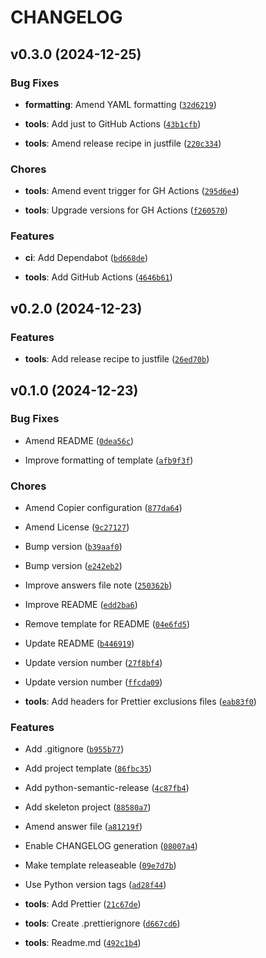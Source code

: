 # CHANGELOG


## v0.3.0 (2024-12-25)

### Bug Fixes

- **formatting**: Amend YAML formatting
  ([`32d6219`](https://github.com/stuartellis/copier-sve-baseline/commit/32d6219fad552be60cba84b8f40a6911a8df5e6e))

- **tools**: Add just to GitHub Actions
  ([`43b1cfb`](https://github.com/stuartellis/copier-sve-baseline/commit/43b1cfbc608a91fb787870fd77a4ee35e952f6d0))

- **tools**: Amend release recipe in justfile
  ([`220c334`](https://github.com/stuartellis/copier-sve-baseline/commit/220c33441b0a2029b89de15f109c2fec5295bc2e))

### Chores

- **tools**: Amend event trigger for GH Actions
  ([`295d6e4`](https://github.com/stuartellis/copier-sve-baseline/commit/295d6e47bb7ddb77c4f114186b63b2a8025b5a24))

- **tools**: Upgrade versions for GH Actions
  ([`f260570`](https://github.com/stuartellis/copier-sve-baseline/commit/f260570a41c05dc2e6726a376e6473ee1ac81ada))

### Features

- **ci**: Add Dependabot
  ([`bd668de`](https://github.com/stuartellis/copier-sve-baseline/commit/bd668dedbd148c4604573689ebd524bb5b0ebc10))

- **tools**: Add GitHub Actions
  ([`4646b61`](https://github.com/stuartellis/copier-sve-baseline/commit/4646b612ab8db6ed1d2b2c8a09e18f93fc09eea5))


## v0.2.0 (2024-12-23)

### Features

- **tools**: Add release recipe to justfile
  ([`26ed70b`](https://github.com/stuartellis/copier-sve-baseline/commit/26ed70bbfdecc92e8f7362a63397118d9a058180))


## v0.1.0 (2024-12-23)

### Bug Fixes

- Amend README
  ([`0dea56c`](https://github.com/stuartellis/copier-sve-baseline/commit/0dea56cbedaa574361ae9de29d72479681740601))

- Improve formatting of template
  ([`afb9f3f`](https://github.com/stuartellis/copier-sve-baseline/commit/afb9f3f0984a488fd85af03474c7d8fac6b7f0b1))

### Chores

- Amend Copier configuration
  ([`877da64`](https://github.com/stuartellis/copier-sve-baseline/commit/877da640a1666282e28bbf6b58de71cd7195e514))

- Amend License
  ([`9c27127`](https://github.com/stuartellis/copier-sve-baseline/commit/9c27127453944ebd281b4ebbd4cb1e81ec698147))

- Bump version
  ([`b39aaf0`](https://github.com/stuartellis/copier-sve-baseline/commit/b39aaf0bb4c1cbbb380080919ac315310ca287e6))

- Bump version
  ([`e242eb2`](https://github.com/stuartellis/copier-sve-baseline/commit/e242eb23502305d3d665c36ff6e8174b5baa3ee3))

- Improve answers file note
  ([`250362b`](https://github.com/stuartellis/copier-sve-baseline/commit/250362bae9dbf6a8030f76ebd5ea8cc88997ca4f))

- Improve README
  ([`edd2ba6`](https://github.com/stuartellis/copier-sve-baseline/commit/edd2ba6be4abbc306368e26dc72776dac600c92a))

- Remove template for README
  ([`04e6fd5`](https://github.com/stuartellis/copier-sve-baseline/commit/04e6fd56ec3f2a9214f6e3a735e1838a06e8b2f3))

- Update README
  ([`b446919`](https://github.com/stuartellis/copier-sve-baseline/commit/b4469192537a071770ddf6b0bdd160ab0f69e270))

- Update version number
  ([`27f8bf4`](https://github.com/stuartellis/copier-sve-baseline/commit/27f8bf44a45eb410112adbf172672bc0c770fe46))

- Update version number
  ([`ffcda09`](https://github.com/stuartellis/copier-sve-baseline/commit/ffcda0900e10a543ead1eba907babc600c044853))

- **tools**: Add headers for Prettier exclusions files
  ([`eab83f0`](https://github.com/stuartellis/copier-sve-baseline/commit/eab83f0db4c394232da398ced15da7cf336b34eb))

### Features

- Add .gitignore
  ([`b955b77`](https://github.com/stuartellis/copier-sve-baseline/commit/b955b7725ed7b73329d6ebe1d969a1cc21ed5e6a))

- Add project template
  ([`86fbc35`](https://github.com/stuartellis/copier-sve-baseline/commit/86fbc35c99639c29c8496a31ff968e2d7bc8f2a9))

- Add python-semantic-release
  ([`4c87fb4`](https://github.com/stuartellis/copier-sve-baseline/commit/4c87fb4c335360c9809ddf183d0ce580d4196ec0))

- Add skeleton project
  ([`88580a7`](https://github.com/stuartellis/copier-sve-baseline/commit/88580a7439de5aa3c1d0e57360b164b2f02b5c2f))

- Amend answer file
  ([`a81219f`](https://github.com/stuartellis/copier-sve-baseline/commit/a81219f10d977020ee434d754b62df3b9d2b78fa))

- Enable CHANGELOG generation
  ([`08007a4`](https://github.com/stuartellis/copier-sve-baseline/commit/08007a42ac51e976d6c0e35a329c2a9a882d836e))

- Make template releaseable
  ([`09e7d7b`](https://github.com/stuartellis/copier-sve-baseline/commit/09e7d7b03a3c6b8c3ad5b2fef7f6a50f7dbfb8d6))

- Use Python version tags
  ([`ad28f44`](https://github.com/stuartellis/copier-sve-baseline/commit/ad28f446cd099b31287da01e9e36273c93dd11fd))

- **tools**: Add Prettier
  ([`21c67de`](https://github.com/stuartellis/copier-sve-baseline/commit/21c67de5e6c42266a2a8f19d4426937d6b0ca58d))

- **tools**: Create .prettierignore
  ([`d667cd6`](https://github.com/stuartellis/copier-sve-baseline/commit/d667cd6e376df45b9b655ee406f9267f3767d710))

- **tools**: Readme.md
  ([`492c1b4`](https://github.com/stuartellis/copier-sve-baseline/commit/492c1b439c5b76eb09e393477113353e76c368fd))
